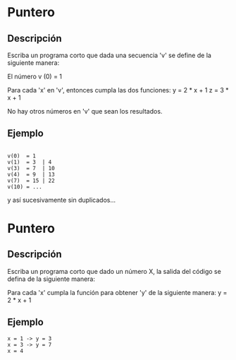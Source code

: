 # Puntero

## Descripción

Escriba un programa corto que dada una secuencia 'v' se define de la siguiente manera:

El número v (0) = 1

Para cada 'x' en 'v', entonces cumpla las dos funciones:
    y = 2 * x + 1 
    z = 3 * x + 1 

No hay otros números en 'v' que sean los resultados.

## Ejemplo
```

v(0)  = 1
v(1)  = 3  | 4
v(3)  = 7  | 10
v(4)  = 9  | 13
v(7)  = 15 | 22 
v(10) = ...
```
y así sucesivamente sin duplicados...

# Puntero

## Descripción

Escriba un programa corto que dado un número X, la salida del código se defina de la siguiente manera:

Para cada 'x' cumpla la función para obtener 'y' de la siguiente manera:
    y = 2 * x + 1 

## Ejemplo
```
x = 1 -> y = 3
x = 3 -> y = 7
x = 4